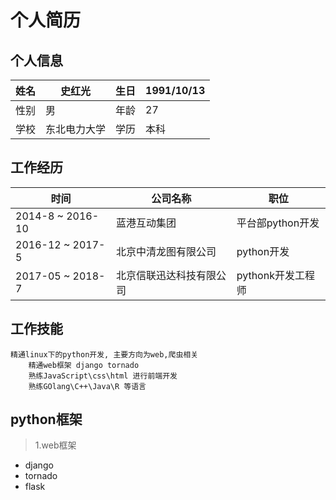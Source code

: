 个人简历
=====

个人信息
----

姓名 | 史红光 | 生日 | 1991/10/13
-- | -- | -- | --
性别 | 男 | 年龄 | 27
学校 | 东北电力大学 | 学历 | 本科

工作经历
----

时间 | 公司名称 | 职位 
-- | -- | -- 
2014-8 ~ 2016-10 | 蓝港互动集团 | 平台部python开发 
2016-12 ~ 2017-5 | 北京中清龙图有限公司 | python开发
2017-05 ~ 2018-7 | 北京信联迅达科技有限公司 | pythonk开发工程师


工作技能
----

    精通linux下的python开发, 主要方向为web,爬虫相关
        精通web框架 django tornado
        熟练JavaScript\css\html 进行前端开发
        熟练GOlang\C++\Java\R 等语言

python框架
--------

> 1.web框架
 * django
 * tornado
 * flask
